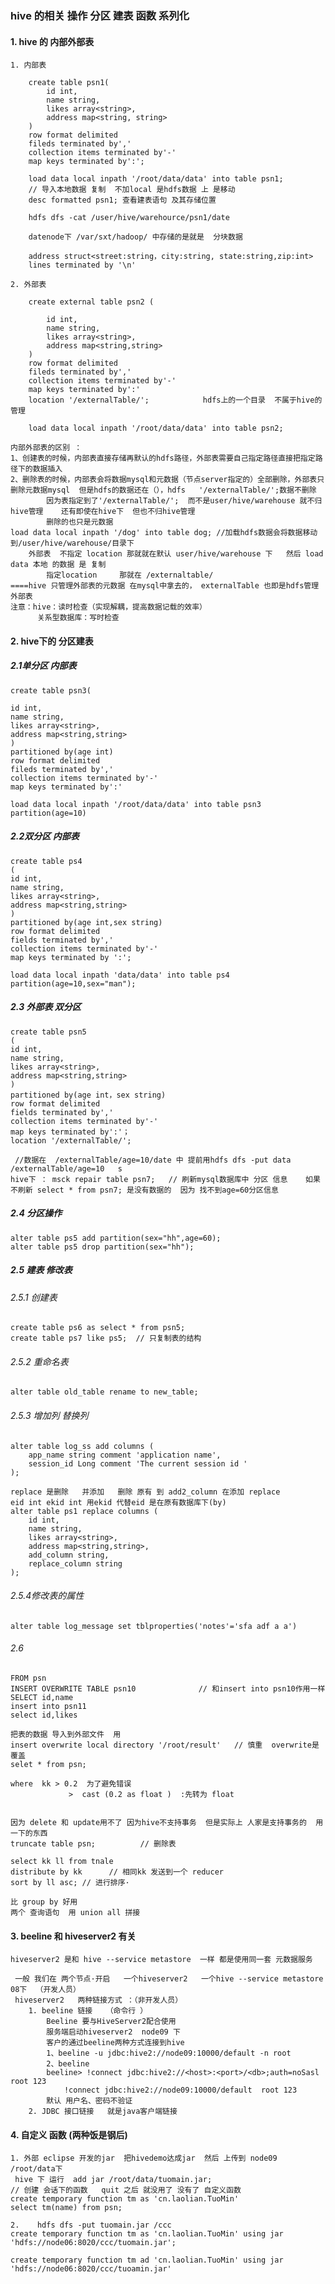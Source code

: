 



### hive 的相关 操作 分区 建表 函数 系列化 


#### 1. hive 的 内部外部表
	
	1. 内部表 
		
		create table psn1(
			id int,
			name string,
			likes array<string>,
			address map<string, string>
		)
		row format delimited
		fileds terminated by','
		collection items terminated by'-'
		map keys terminated by':';
		
		load data local inpath '/root/data/data' into table psn1;
		// 导入本地数据 复制  不加local 是hdfs数据 上 是移动
		desc formatted psn1; 查看建表语句 及其存储位置
		
		hdfs dfs -cat /user/hive/warehource/psn1/date 
		
		datenode下 /var/sxt/hadoop/ 中存储的是就是  分块数据
		
		address struct<street:string，city:string, state:string,zip:int> 
		lines terminated by '\n'

	2. 外部表
	
		create external table psn2 (
			
			id int,
			name string,
			likes array<string>,
			address map<string,string>
		)
		row format delimited
		fileds terminated by','
		collection items terminated by'-'
		map keys terminated by':'
		location '/externalTable/';            hdfs上的一个目录  不属于hive的管理
	
		load data local inpath '/root/data/data' into table psn2;
		
	
>  
	内部外部表的区别 ：
	1、创建表的时候，内部表直接存储再默认的hdfs路径，外部表需要自己指定路径直接把指定路径下的数据插入
	2、删除表的时候，内部表会将数据mysql和元数据（节点server指定的）全部删除，外部表只删除元数据mysql  但是hdfs的数据还在（），hdfs   '/externalTable/';数据不删除
			因为表指定到了'/externalTable/';  而不是user/hive/warehouse 就不归 hive管理    还有即使在hive下  但也不归hive管理 
			删除的也只是元数据
	load data local inpath '/dog' into table dog; //加载hdfs数据会将数据移动到/user/hive/warehouse/目录下
		外部表  不指定 location 那就就在默认 user/hive/warehouse 下   然后 load data 本地 的数据 是 复制  
			指定location     那就在 /externaltable/
	====hive 只管理外部表的元数据 在mysql中拿去的， externalTable 也即是hdfs管理外部表
	注意：hive：读时检查（实现解耦，提高数据记载的效率）
		  关系型数据库：写时检查
		
#### 2. hive下的 分区建表

##### 2.1单分区 内部表

	create table psn3(
	
	id int,
	name string,
	likes array<string>,
	address map<string,string>
	)
	partitioned by(age int)
	row format delimited
	fileds terminated by','
	collection items terminated by'-'
	map keys terminated by':'
	
	load data local inpath '/root/data/data' into table psn3 partition(age=10)

##### 2.2双分区 内部表

	create table ps4
	(
	id int,
	name string,
	likes array<string>,
	address map<string,string>
	)
	partitioned by(age int,sex string)
	row format delimited 
	fields terminated by','
	collection items terminated by'-'
	map keys terminated by ':';

	load data local inpath 'data/data' into table ps4 partition(age=10,sex="man");
	
##### 2.3 外部表 双分区

	create table psn5
	(
	id int,
	name string,
	likes array<string>,
	address map<string,string>
	) 
	partitioned by(age int，sex string)
	row format delimited
	fields terminated by','
	collection items terminated by'-'
	map keys terminated by':'；
	location '/externalTable/';

	 //数据在  /externalTable/age=10/date 中 提前用hdfs dfs -put data /externalTable/age=10   s
	hive下 ： msck repair table psn7;   // 刷新mysql数据库中 分区 信息    如果不刷新 select * from psn7; 是没有数据的  因为 找不到age=60分区信息  
	
##### 2.4 分区操作 
	alter table ps5 add partition(sex="hh",age=60);
	alter table ps5 drop partition(sex="hh");
	
	
##### 2.5 建表 修改表


######	2.5.1 创建表
	create table ps6 as select * from psn5;
	create table ps7 like ps5;  // 只复制表的结构



######	2.5.2 重命名表
	alter table old_table rename to new_table;


######	2.5.3 增加列 替换列
	alter table log_ss add columns (
		app_name string comment 'application name',
		session_id Long comment 'The current session id '
	);

	replace 是删除   并添加   删除 原有 到 add2_column 在添加 replace        eid int ekid int 用ekid 代替eid 是在原有数据库下(by)
	alter table ps1 replace columns ( 
		id int,
		name string,
		likes array<string>,
		address map<string,string>,
		add_column string,
		replace_column string
	);

######	2.5.4修改表的属性
	alter table log_message set tblproperties('notes'='sfa adf a a')

###### 2.6	
	
	FROM psn        
	INSERT OVERWRITE TABLE psn10              // 和insert into psn10作用一样
	SELECT id,name
	insert into psn11
	select id,likes

	把表的数据 导入到外部文件  用
	insert overwrite local directory '/root/result'   // 慎重  overwrite是覆盖 
	selet * from psn;

	where  kk > 0.2  为了避免错误 
                 >  cast (0.2 as float )  :先转为 float
	

	因为 delete 和 update用不了 因为hive不支持事务  但是实际上 人家是支持事务的  用一下的东西
	truncate table psn;          // 删除表

	select kk ll from tnale 
	distribute by kk      // 相同kk 发送到一个 reducer
	sort by ll asc;	// 进行排序· 

	比 group by 好用
	两个 查询语句  用 union all 拼接

	
#### 3. 	beeline  和 hiveserver2 有关
	hiveserver2 是和 hive --service metastore  一样 都是使用同一套 元数据服务 

	 一般 我们在 两个节点·开启   一个hiveserver2   一个hive --service metastore   08下  （开发人员）
	 hiveserver2   两种链接方式 ：（非开发人员）
		1. beeline 链接   （命令行 ）
			Beeline 要与HiveServer2配合使用
			服务端启动hiveserver2  node09 下      
			客户的通过beeline两种方式连接到hive
			1、beeline -u jdbc:hive2://node09:10000/default -n root
			2、beeline
			beeline> !connect jdbc:hive2://<host>:<port>/<db>;auth=noSasl root 123
				!connect jdbc:hive2://node09:10000/default  root 123
			默认 用户名、密码不验证
		2. JDBC 接口链接   就是java客户端链接  

#### 4.  自定义 函数 (两种饭是钢后)

>
  	1. 外部 eclipse 开发的jar  把hivedemo达成jar  然后 上传到 node09   /root/data下 
	 hive 下 运行  add jar /root/data/tuomain.jar;
	// 创建 会话下的函数   quit 之后 就没用了 没有了 自定义函数
 	create temporary function tm as 'cn.laolian.TuoMin'
	select tm(name) from psn;
	
	2.    hdfs dfs -put tuomain.jar /ccc
	create temporary function tm as 'cn.laolian.TuoMin' using jar 'hdfs://node06:8020/ccc/tuomain.jar';

	create temporary function tm ad 'cn.laolian.TuoMin' using jar 'hdfs://node06:8020/ccc/tuoamin.jar'

	
	
	
	
	
	
	
	